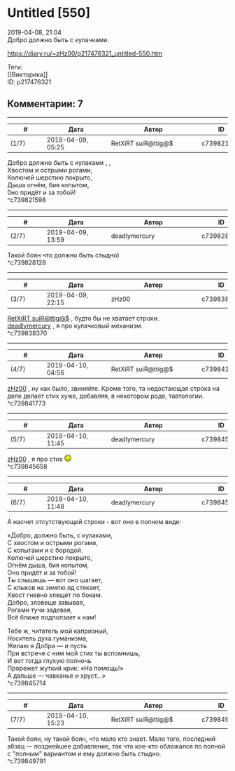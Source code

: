 Untitled [550]
==============

  
2019-04-08, 21:04  
 Добро должно быть с кулачками.   
  
<https://diary.ru/~zHz00/p217476321_untitled-550.htm>  
  
Теги:  
[[Викторика]]  
ID: p217476321  


Комментарии: 7
--------------

  


---



|         #         |              Дата              |                     Автор                     |           ID           |
| --- | --- | --- | --- |
| (1/7) | 2019-04-09, 05:25 | RetXiRT suiR@ttig@$ | c739821598 |

  
  Добро должно быть с кулаками  [.](https://zHz00.diary.ru/p217476321.htm?index=1#linkmore217476321m1)    ,   
 Хвостом и острыми рогами,   
 Колючей шерстию покрыто,   
 Дыша огнём, бия копытом,   
 0но придёт и за тобой!      
 ^c739821598

---



|         #         |              Дата              |                     Автор                     |           ID           |
| --- | --- | --- | --- |
| (2/7) | 2019-04-09, 13:59 | deadlymercury | c739828128 |

  
 Такой боян что должно быть стыдно)   
 ^c739828128

---



|         #         |              Дата              |                     Автор                     |           ID           |
| --- | --- | --- | --- |
| (3/7) | 2019-04-09, 22:15 | zHz00 | c739838370 |

  
  [RetXiRT suiR@ttig@$](http://Hellspawn.diary.ru "Fission Chips")  , будто бы не хватает строки.   
  [deadlymercury](http://crazysupp.diary.ru "Записки безумного саппорта")  , я про кулачковый механизм.   
 ^c739838370

---



|         #         |              Дата              |                     Автор                     |           ID           |
| --- | --- | --- | --- |
| (4/7) | 2019-04-10, 04:56 | RetXiRT suiR@ttig@$ | c739841773 |

  
   [zHz00](https://zHz00.diary.ru "Untitled")  , ну как было, звиняйте.  Кроме того, та недостающая строка на деле делает стих хуже, добавляя, в некотором роде, тавтологии.     
 ^c739841773

---



|         #         |              Дата              |                     Автор                     |           ID           |
| --- | --- | --- | --- |
| (5/7) | 2019-04-10, 11:45 | deadlymercury | c739845658 |

  
  [zHz00](https://zHz00.diary.ru "Untitled")  , я про стих ![:)](pics/3.gif)   
 ^c739845658

---



|         #         |              Дата              |                     Автор                     |           ID           |
| --- | --- | --- | --- |
| (6/7) | 2019-04-10, 11:48 | deadlymercury | c739845714 |

  
 А насчет отсутствующей строки - вот оно в полном виде:   
   
 «Добро, должно быть, с кулаками,   
 С хвостом и острыми рогами,   
 С копытами и с бородой.   
 Колючей шерстию покрыто,   
 Огнём дыша, бия копытом,   
 Оно придёт и за тобой!   
 Ты слышишь — вот оно шагает,   
 С клыков на землю яд стекает,   
 Хвост гневно хлещет по бокам.   
 Добро, зловеще завывая,   
 Рогами тучи задевая,   
 Всё ближе подползает к нам!   
   
 Тебе ж, читатель мой капризный,   
 Носитель духа гуманизма,   
 Желаю я Добра — и пусть   
 При встрече с ним мой стих ты вспомнишь,   
 И вот тогда глухую полночь   
 Прорежет жуткий крик: «На помощь!»   
 А дальше — чавканье и хруст…»   
 ^c739845714

---



|         #         |              Дата              |                     Автор                     |           ID           |
| --- | --- | --- | --- |
| (7/7) | 2019-04-10, 15:23 | RetXiRT suiR@ttig@$ | c739849791 |

  
  Такой боян, ну такой боян, что мало кто знает. Мало того, последний абзац — позднейшее добавление, так что кое-кто облажался по полной с "полным" вариантом и ему должно быть стыдно.    
 ^c739849791